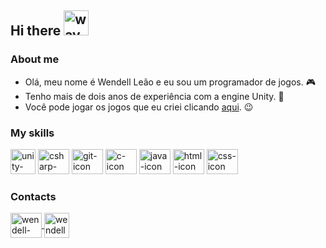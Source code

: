 ## Hi there <img src="https://media.tenor.com/images/af1b615e4f90567a1328b7c320d3a601/tenor.gif" style="max-width:100%;" alt="wave-gif" height="40" width="40"></img>
### About me

- Olá, meu nome é Wendell Leão e eu sou um programador de jogos. 🎮
- Tenho mais de dois anos de experiência com a engine Unity. 👾
- Você pode jogar os jogos que eu criei clicando [aqui](https://wendell-leao.itch.io/ "My Itch.io Page"). 😉

### My skills

<img src="https://cdn.icon-icons.com/icons2/615/PNG/128/Unity_icon-icons.com_56592.png" style="max-width:100%;" alt="unity-icon" height="40" width="40"></img>
<img src="https://cdn.jsdelivr.net/gh/devicons/devicon/icons/csharp/csharp-original.svg" style="max-width:100%;" alt="csharp-icon" height="40" width="50"></img>
<img src="https://cdn.jsdelivr.net/gh/devicons/devicon/icons/git/git-original.svg" style="max-width:100%;" alt="git-icon" height="40" width="50"></img>
<img src="https://cdn.jsdelivr.net/gh/devicons/devicon/icons/c/c-original.svg" style="max-width:100%;" alt="c-icon" height="40" width="50"></img>
<img src="https://cdn.jsdelivr.net/gh/devicons/devicon/icons/java/java-original.svg" style="max-width:100%;" alt="java-icon" height="40" width="50"></img>
<img src="https://cdn.jsdelivr.net/gh/devicons/devicon/icons/html5/html5-original.svg" style="max-width:100%;" alt="html-icon" height="40" width="50"></img>
<img src="https://cdn.jsdelivr.net/gh/devicons/devicon/icons/css3/css3-original.svg" style="max-width:100%;" alt="css-icon" height="40" width="50"></img>

### Contacts

<a href="https://www.linkedin.com/in/wendell-leao/" target="_blank">
<img align="center" alt="wendell-linkedin" height="40" width="50" src="https://cdn.jsdelivr.net/gh/devicons/devicon/icons/linkedin/linkedin-original.svg" style="max-width:100%;">
</a>
<a href="https://wendell-leao.itch.io/" target="_blank">
<img align="center" alt="wendell-itchio" height="40" width="40" src="https://www.pinclipart.com/picdir/big/398-3984001_itch-io-logo-clipart.png" style="max-width:100%;">
</a>
